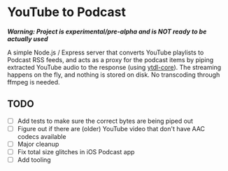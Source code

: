 # YouTube to Podcast

***Warning: Project is experimental/pre-alpha and is NOT ready to be actually used***

A simple Node.js / Express server that converts YouTube playlists to Podcast RSS feeds, and acts as a proxy for the podcast items by piping extracted YouTube audio to the response (using [ytdl-core](https://github.com/fent/node-ytdl-core)). The streaming happens on the fly, and nothing is stored on disk. No transcoding through ffmpeg is needed.

## TODO
* [ ] Add tests to make sure the correct bytes are being piped out
* [ ] Figure out if there are (older) YouTube video that don't have AAC codecs available
* [ ] Major cleanup
* [ ] Fix total size glitches in iOS Podcast app
* [ ] Add tooling